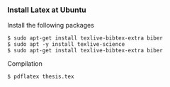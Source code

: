 ### Install Latex at Ubuntu
Install the following packages
```
$ sudo apt-get install texlive-bibtex-extra biber
$ sudo apt -y install texlive-science
$ sudo apt-get install texlive-bibtex-extra biber
```
Compilation
```
$ pdflatex thesis.tex
```
